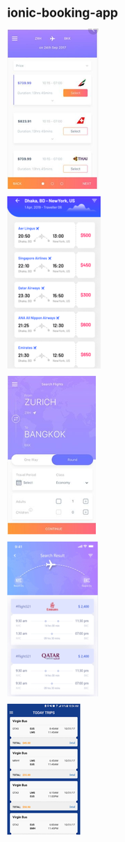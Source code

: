 # ionic-booking-app

<img src = "Capture.PNG"></img>

<img src = "Capturehhh.PNG"></img>

<img src = "Capturehj.PNG"></img>

<img src = "hj.PNG"></img>

<img src = "images.PNG"></img>
